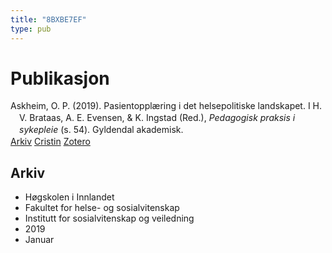 ```yaml
---
title: "8BXBE7EF"
type: pub
---
```

<h1>Publikasjon</h1>
<article id="csl-bib-container-8BXBE7EF" class="csl-bib-container">
  <div class="csl-bib-body" style="line-height: 1.35; padding-left: 1em; text-indent:-1em;">
  <div class="csl-entry">Askheim, O. P. (2019). Pasientoppl&#xE6;ring i det helsepolitiske landskapet. I H. V. Brataas, A. E. Evensen, &amp; K. Ingstad (Red.), <i>Pedagogisk praksis i sykepleie</i> (s. 54). Gyldendal akademisk.</div>
</div>
  <div class="csl-bib-buttons">
    <a href="#taxonomy-article-8BXBE7EF" class="csl-bib-button">Arkiv</a>
    <a href alt="Cristin URL" class="csl-bib-button">Cristin</a>
    <a href alt="Zotero URL" class="csl-bib-button">Zotero</a>
  </div>
  <div id="csl-bib-meta-container-8BXBE7EF"></div>
</article>
<div id="csl-bib-meta-8BXBE7EF" class="csl-bib-meta">
  <article id="taxonomy-article-8BXBE7EF" class="taxonomy-article">
    <h1>Arkiv</h1>
    <ul>
      <li>Høgskolen i Innlandet</li>
      <li>Fakultet for helse- og sosialvitenskap</li>
      <li>Institutt for sosialvitenskap og veiledning</li>
      <li>2019</li>
      <li>Januar</li>
    </ul>
  </article>
</div>
